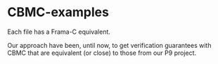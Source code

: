 # CBMC-examples
Each file has a Frama-C equivalent. <br/>

Our approach have been, until now, to get verification guarantees with CBMC that are equivalent (or close) to those from our P9 project.
